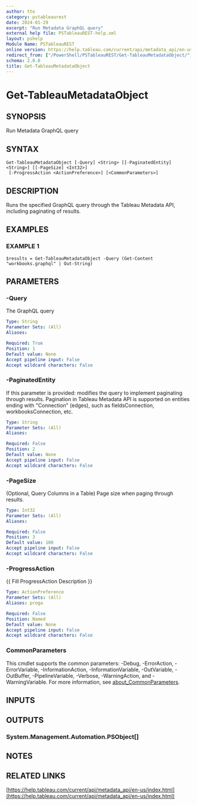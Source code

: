```yaml
---
author: tto
category: pstableaurest
date: 2024-01-29
excerpt: "Run Metadata GraphQL query"
external help file: PSTableauREST-help.xml
layout: pshelp
Module Name: PSTableauREST
online version: https://help.tableau.com/current/api/metadata_api/en-us/index.html
redirect_from: ["/PowerShell/PSTableauREST/Get-TableauMetadataObject/", "/PowerShell/PSTableauREST/get-tableaumetadataobject/", "/PowerShell/get-tableaumetadataobject/"]
schema: 2.0.0
title: Get-TableauMetadataObject
---
```


# Get-TableauMetadataObject

## SYNOPSIS
Run Metadata GraphQL query

## SYNTAX

```
Get-TableauMetadataObject [-Query] <String> [[-PaginatedEntity] <String>] [[-PageSize] <Int32>]
 [-ProgressAction <ActionPreference>] [<CommonParameters>]
```

## DESCRIPTION
Runs the specified GraphQL query through the Tableau Metadata API, including paginating of results.

## EXAMPLES

### EXAMPLE 1
```
$results = Get-TableauMetadataObject -Query (Get-Content "workbooks.graphql" | Out-String)
```

## PARAMETERS

### -Query
The GraphQL query

```yaml
Type: String
Parameter Sets: (All)
Aliases:

Required: True
Position: 1
Default value: None
Accept pipeline input: False
Accept wildcard characters: False
```

### -PaginatedEntity
If this parameter is provided: modifies the query to implement paginating through results.
Pagination in Tableau Metadata API is supported on entities ending with "Connection" (edges), such as fieldsConnection, workbooksConnection, etc.

```yaml
Type: String
Parameter Sets: (All)
Aliases:

Required: False
Position: 2
Default value: None
Accept pipeline input: False
Accept wildcard characters: False
```

### -PageSize
(Optional, Query Columns in a Table) Page size when paging through results.

```yaml
Type: Int32
Parameter Sets: (All)
Aliases:

Required: False
Position: 3
Default value: 100
Accept pipeline input: False
Accept wildcard characters: False
```

### -ProgressAction
{{ Fill ProgressAction Description }}

```yaml
Type: ActionPreference
Parameter Sets: (All)
Aliases: proga

Required: False
Position: Named
Default value: None
Accept pipeline input: False
Accept wildcard characters: False
```

### CommonParameters
This cmdlet supports the common parameters: -Debug, -ErrorAction, -ErrorVariable, -InformationAction, -InformationVariable, -OutVariable, -OutBuffer, -PipelineVariable, -Verbose, -WarningAction, and -WarningVariable. For more information, see [about_CommonParameters](http://go.microsoft.com/fwlink/?LinkID=113216).

## INPUTS

## OUTPUTS

### System.Management.Automation.PSObject[]
## NOTES

## RELATED LINKS

[https://help.tableau.com/current/api/metadata_api/en-us/index.html](https://help.tableau.com/current/api/metadata_api/en-us/index.html)

